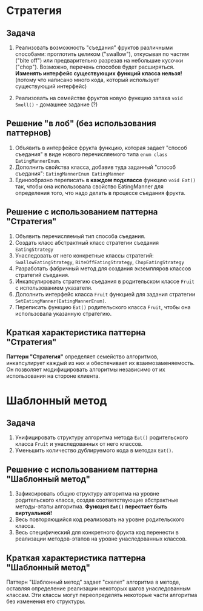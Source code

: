 # Стратегия

## Задача

1. Реализовать возможность "съедания" фруктов различными способами: проглотить целиком ("swallow"), откусывая по частям ("bite off") или предварительно разрезав на небольшие кусочки ("chop"). Возможно, перечень способов будет расширяться. **Изменять интерфейс существующих функций класса нельзя!** (потому что написано много кода, который использует существующий интерфейс)

2. Реализовать на семействе фруктов новую функцию запаха ``void Smell()`` - домашнее задание (?)

## Решение "в лоб" (без использования паттернов)

1. Объявить в интерфейсе фрукта функцию, которая задает "способ съедания" в виде нового перечисляемого типа ``enum class EatingMannerEnum``.
2. Дополнить свойства класса, добавив туда заданный "способ съедания": ``EatingMannerEnum EatingManner``
3. Единообразно переписать **в каждом подклассе** функцию ``void Eat()`` так, чтобы она использовала свойство EatingManner для определения того, что надо делать в процессе съедания фрукта.

## Решение с использованием паттерна "Стратегия"

1. Объявить перечисляемый тип способа съедания.
2. Создать класс абстрактный класс стратегии съедания ``EatingStrategy``
3. Унаследовать от него конкретные классы стратегий: ``SwallowEatingStrategy``, ``BiteOffEatingStrategy``, ``ChopEatingStrategy``
4. Разработать фабричный метод для создания экземпляров классов стратегий съедания.
5. Инкапсулировать стратегию съедания в родительском классе ``Fruit`` с использованием указателя.
6. Дополнить интерфейс класса ``Fruit`` функцией для задания стратегии ``SetEatingManner(EatingMannerEnum)``.
7. Переписать функцию ``Eat()`` родительского класса ``Fruit``, чтобы она использовала указанную стратегию.

## Краткая характеристика паттерна "Стратегия"

**Паттерн "Стратегия"** определяет семейство алгоритмов, инкапсулирует каждый из них и обеспечивает их взаимозаменяемость. Он позволяет модифицировать алгоритмы независимо от их использования на стороне клиента.

# Шаблонный метод

## Задача

1. Унифицировать структуру алгоритма метода ``Eat()`` родительского класса ``Fruit`` и унаследованных от него классов.
2. Уменьшить количество дублируемого кода в методах ``Eat()``.

## Решение с использованием паттерна "Шаблонный метод"

1. Зафиксировать общую структуру алгоритма на уровне родительского класса, создав соответствующие абстрактные методы-этапы алгоритма. **Функция ``Eat()`` перестает быть виртуальной!**
2. Весь повторяющийся код реализовать на уровне родительского класса.
3. Весь специфический для конкретного фрукта код перенести в реализации методов-этапов на уровне унаследованных классов.

## Краткая характеристика паттерна "Шаблонный метод"

Паттерн "Шаблонный метод" задает "скелет" алгоритма в методе, оставляя определение реализации некоторых шагов унаследованным классам. Эти классы могут переопределять некоторые части алгоритма без изменения его структуры.